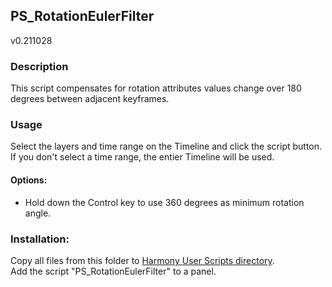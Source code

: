## PS_RotationEulerFilter
v0.211028

### Description
This script compensates for rotation attributes values change over 180 degrees between adjacent keyframes.

### Usage
Select the layers and time range on the Timeline and click the script button.
If you don't select a time range, the entier Timeline will be used.

#### Options:
- Hold down the Control key to use 360 degrees as minimum rotation angle.

### Installation:
Copy all files from this folder to [Harmony User Scripts directory](https://docs.toonboom.com/help/harmony-20/premium/scripting/import-script.html).\
Add the script "PS_RotationEulerFilter" to a panel.  
